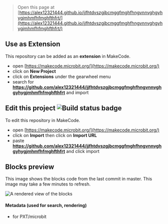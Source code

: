 
> Open this page at [https://alex12321444.github.io/jjfhtdvszgjbcmggfmghfhngvnnvghgyhygjmhmfhfmghfthfrt/](https://alex12321444.github.io/jjfhtdvszgjbcmggfmghfhngvnnvghgyhygjmhmfhfmghfthfrt/)

## Use as Extension

This repository can be added as an **extension** in MakeCode.

* open [https://makecode.microbit.org/](https://makecode.microbit.org/)
* click on **New Project**
* click on **Extensions** under the gearwheel menu
* search for **https://github.com/alex12321444/jjfhtdvszgjbcmggfmghfhngvnnvghgyhygjmhmfhfmghfthfrt** and import

## Edit this project ![Build status badge](https://github.com/alex12321444/jjfhtdvszgjbcmggfmghfhngvnnvghgyhygjmhmfhfmghfthfrt/workflows/MakeCode/badge.svg)

To edit this repository in MakeCode.

* open [https://makecode.microbit.org/](https://makecode.microbit.org/)
* click on **Import** then click on **Import URL**
* paste **https://github.com/alex12321444/jjfhtdvszgjbcmggfmghfhngvnnvghgyhygjmhmfhfmghfthfrt** and click import

## Blocks preview

This image shows the blocks code from the last commit in master.
This image may take a few minutes to refresh.

![A rendered view of the blocks](https://github.com/alex12321444/jjfhtdvszgjbcmggfmghfhngvnnvghgyhygjmhmfhfmghfthfrt/raw/master/.github/makecode/blocks.png)

#### Metadata (used for search, rendering)

* for PXT/microbit
<script src="https://makecode.com/gh-pages-embed.js"></script><script>makeCodeRender("{{ site.makecode.home_url }}", "{{ site.github.owner_name }}/{{ site.github.repository_name }}");</script>
